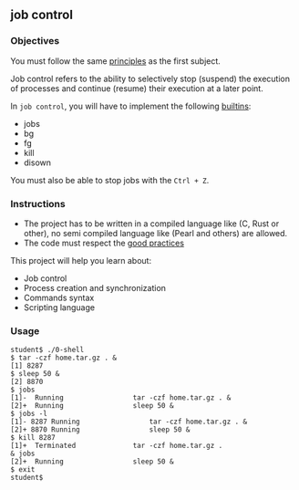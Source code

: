 ## job control

### Objectives

You must follow the same [principles](https://public.01-edu.org/subjects/0-shell/) as the first subject.

Job control refers to the ability to selectively stop (suspend) the execution of processes and continue (resume) their execution at a later point.

In `job control`, you will have to implement the following [builtins](https://www.gnu.org/savannah-checkouts/gnu/bash/manual/bash.html#Job-Control-Builtins):

- jobs
- bg
- fg
- kill
- disown

You must also be able to stop jobs with the `Ctrl + Z`.

### Instructions

- The project has to be written in a compiled language like (C, Rust or other), no semi compiled language like (Pearl and others) are allowed.
- The code must respect the [good practices](https://public.01-edu.org/subjects/good-practices/)

This project will help you learn about:

- Job control
- Process creation and synchronization
- Commands syntax
- Scripting language

### Usage

```
student$ ./0-shell
$ tar -czf home.tar.gz . &
[1] 8287
$ sleep 50 &
[2] 8870
$ jobs
[1]-  Running                 tar -czf home.tar.gz . &
[2]+  Running                 sleep 50 &
$ jobs -l
[1]- 8287 Running                 tar -czf home.tar.gz . &
[2]+ 8870 Running                 sleep 50 &
$ kill 8287
[1]+  Terminated              tar -czf home.tar.gz .
& jobs
[2]+  Running                 sleep 50 &
$ exit
student$
```
